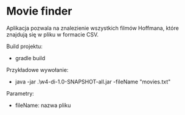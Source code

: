 <h1>Movie finder</h1>

Aplikacja pozwala na znalezienie wszystkich filmów Hoffmana, które znajdują się w pliku w formacie CSV.

Build projektu:

- gradle build

Przykładowe wywołanie:

- java -jar .\w4-di-1.0-SNAPSHOT-all.jar -fileName "movies.txt"

Parametry:

- fileName: nazwa pliku